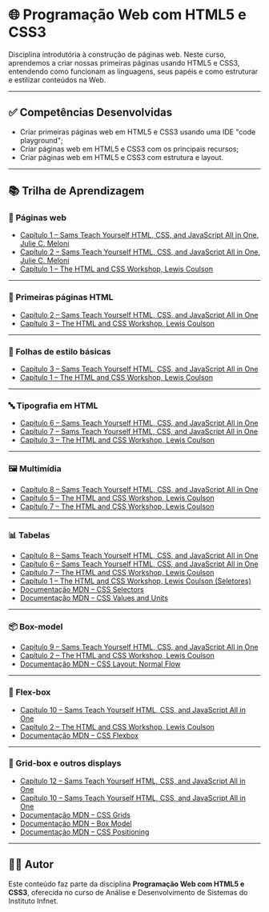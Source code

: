# 🌐 Programação Web com HTML5 e CSS3

Disciplina introdutória à construção de páginas web. Neste curso, aprendemos a criar nossas primeiras páginas usando HTML5 e CSS3, entendendo como funcionam as linguagens, seus papéis e como estruturar e estilizar conteúdos na Web.

---

## ✅ Competências Desenvolvidas

- Criar primeiras páginas web em HTML5 e CSS3 usando uma IDE "code playground";
- Criar páginas web em HTML5 e CSS3 com os principais recursos;
- Criar páginas web em HTML5 e CSS3 com estrutura e layout.

----

## 📚 Trilha de Aprendizagem

### 📄 Páginas web

- [Capítulo 1 – Sams Teach Yourself HTML, CSS, and JavaScript All in One, Julie C. Meloni](https://learning.oreilly.com/library/view/sams-teach-yourself/9780135167069/part01.xhtml)
- [Capítulo 2 – Sams Teach Yourself HTML, CSS, and JavaScript All in One, Julie C. Meloni](https://learning.oreilly.com/library/view/sams-teach-yourself/9780135167069/ch02.xhtml#ch02)
- [Capítulo 1 – The HTML and CSS Workshop, Lewis Coulson](https://learning.oreilly.com/library/view/the-html-and/9781838824532/B14506_01_Updated_Final_SZ_ePub.xhtml)

----

### 🧱 Primeiras páginas HTML

- [Capítulo 2 – Sams Teach Yourself HTML, CSS, and JavaScript All in One](https://learning.oreilly.com/library/view/sams-teach-yourself/9780135167069/ch02.xhtml#ch02)
- [Capítulo 3 – The HTML and CSS Workshop, Lewis Coulson](https://learning.oreilly.com/library/view/the-html-and/9781838824532/B14506_03_Updated_Final_SZ_ePub.xhtml)

----

### 🎨 Folhas de estilo básicas

- [Capítulo 3 – Sams Teach Yourself HTML, CSS, and JavaScript All in One](https://learning.oreilly.com/library/view/sams-teach-yourself/9780135167069/ch03.xhtml#ch03)
- [Capítulo 1 – The HTML and CSS Workshop, Lewis Coulson](https://learning.oreilly.com/library/view/the-html-and/9781838824532/B14506_01_Updated_Final_SZ_ePub.xhtml)

---

### 🔤 Tipografia em HTML

- [Capítulo 6 – Sams Teach Yourself HTML, CSS, and JavaScript All in One](https://learning.oreilly.com/library/view/sams-teach-yourself/9780135167069/ch06.xhtml#ch06)
- [Capítulo 7 – Sams Teach Yourself HTML, CSS, and JavaScript All in One](https://learning.oreilly.com/library/view/sams-teach-yourself/9780135167069/ch07.xhtml#ch07)
- [Capítulo 3 – The HTML and CSS Workshop, Lewis Coulson](https://learning.oreilly.com/library/view/the-html-and/9781838824532/B14506_03_Updated_Final_SZ_ePub.xhtml)

----

### 🖼️ Multimídia

- [Capítulo 8 – Sams Teach Yourself HTML, CSS, and JavaScript All in One](https://learning.oreilly.com/library/view/sams-teach-yourself/9780135167069/ch08.xhtml#ch08)
- [Capítulo 5 – The HTML and CSS Workshop, Lewis Coulson](https://learning.oreilly.com/library/view/the-html-and/9781838824532/B14506_05_Updated_Final_VK_ePub.xhtml)
- [Capítulo 7 – The HTML and CSS Workshop, Lewis Coulson](https://learning.oreilly.com/library/view/the-html-and/9781838824532/B14506_07_Updated_Final_RK_ePub.xhtml)

----

### 📊 Tabelas

- [Capítulo 8 – Sams Teach Yourself HTML, CSS, and JavaScript All in One](https://learning.oreilly.com/library/view/sams-teach-yourself/9780135167069/ch08.xhtml#ch08)
- [Capítulo 6 – Sams Teach Yourself HTML, CSS, and JavaScript All in One](https://learning.oreilly.com/library/view/sams-teach-yourself/9780135167069/ch06.xhtml#ch06)
- [Capítulo 7 – The HTML and CSS Workshop, Lewis Coulson](https://learning.oreilly.com/library/view/the-html-and/9781838824532/B14506_07_Updated_Final_RK_ePub.xhtml)
- [Capítulo 1 – The HTML and CSS Workshop, Lewis Coulson (Seletores)](https://learning.oreilly.com/library/view/the-html-and/9781838824532/B14506_01_Updated_Final_SZ_ePub.xhtml)
- [Documentação MDN – CSS Selectors](https://developer.mozilla.org/pt-BR/docs/Learn/CSS/Building_blocks/Selectors)
- [Documentação MDN – CSS Values and Units](https://developer.mozilla.org/en-US/docs/Learn/CSS/Building_blocks/Values_and_units)

----

### 📦 Box-model

- [Capítulo 9 – Sams Teach Yourself HTML, CSS, and JavaScript All in One](https://learning.oreilly.com/library/view/sams-teach-yourself/9780135167069/ch09.xhtml#ch09)
- [Capítulo 2 – The HTML and CSS Workshop, Lewis Coulson](https://learning.oreilly.com/library/view/the-html-and/9781838824532/B14506_02_Updated_Final_SZ_ePub.xhtml)
- [Documentação MDN – CSS Layout: Normal Flow](https://developer.mozilla.org/pt-BR/docs/Learn/CSS/CSS_layout/Normal_Flow)

----

### 📐 Flex-box

- [Capítulo 10 – Sams Teach Yourself HTML, CSS, and JavaScript All in One](https://learning.oreilly.com/library/view/sams-teach-yourself/9780135167069/ch10.xhtml#ch10)
- [Capítulo 2 – The HTML and CSS Workshop, Lewis Coulson](https://learning.oreilly.com/library/view/the-html-and/9781838824532/B14506_02_Updated_Final_SZ_ePub.xhtml)
- [Documentação MDN – CSS Flexbox](https://developer.mozilla.org/pt-BR/docs/Learn/CSS/CSS_layout/Flexbox)

----

### 🧱 Grid-box e outros displays

- [Capítulo 12 – Sams Teach Yourself HTML, CSS, and JavaScript All in One](https://learning.oreilly.com/library/view/sams-teach-yourself/9780135167069/ch12.xhtml#ch12)
- [Capítulo 10 – Sams Teach Yourself HTML, CSS, and JavaScript All in One](https://learning.oreilly.com/library/view/sams-teach-yourself/9780135167069/ch10.xhtml#ch10)
- [Documentação MDN – CSS Grids](https://developer.mozilla.org/en-US/docs/Learn/CSS/CSS_layout/Grids)
- [Documentação MDN – Box Model](https://developer.mozilla.org/en-US/docs/Learn/CSS/Building_blocks/The_box_model#block_and_inline_boxes)
- [Documentação MDN – CSS Positioning](https://developer.mozilla.org/en-US/docs/Learn/CSS/CSS_layout/Positioning)

---

## 👨‍💻 Autor

Este conteúdo faz parte da disciplina **Programação Web com HTML5 e CSS3**, oferecida no curso de Análise e Desenvolvimento de Sistemas do Instituto Infnet.
